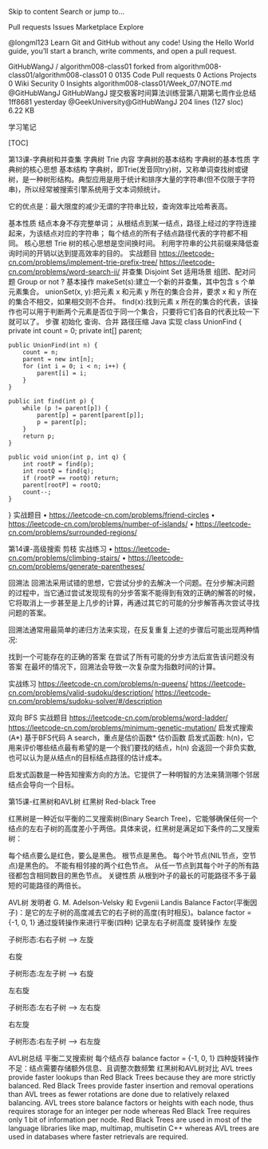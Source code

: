 Skip to content
Search or jump to…

Pull requests
Issues
Marketplace
Explore
 
@longml123 
Learn Git and GitHub without any code!
Using the Hello World guide, you’ll start a branch, write comments, and open a pull request.


GitHubWangJ
/
algorithm008-class01
forked from algorithm008-class01/algorithm008-class01
0
0135
 Code
 Pull requests 0 Actions
 Projects 0
 Wiki
 Security 0
 Insights
algorithm008-class01/Week_07/NOTE.md
@GitHubWangJ GitHubWangJ 提交极客时间算法训练营第八期第七周作业总结
1ff8681 yesterday
@GeekUniversity@GitHubWangJ
204 lines (127 sloc)  6.22 KB
  
学习笔记

[TOC]

第13课-字典树和并查集
字典树 Trie
内容
字典树的基本结构
字典树的基本性质
字典树的核心思想
基本结构
字典树，即Trie(发音同try)树，又称单词查找树或键树，是一种树形结构。典型应用是用于统计和排序大量的字符串(但不仅限于字符串)，所以经常被搜索引擎系统用于文本词频统计。

它的优点是：最大限度的减少无谓的字符串比较，查询效率比哈希表高。

基本性质
结点本身不存完整单词；
从根结点到某一结点，路径上经过的字符连接起来，为该结点对应的字符串；
每个结点的所有子结点路径代表的字符都不相同。
核心思想
Trie 树的核心思想是空间换时间。
利用字符串的公共前缀来降低查询时间的开销以达到提高效率的目的。
实战题目
https://leetcode-cn.com/problems/implement-trie-prefix-tree/
https://leetcode-cn.com/problems/word-search-ii/
并查集 Disjoint Set
适用场景
组团、配对问题
Group or not ?
基本操作
makeSet(s):建立一个新的并查集，其中包含 s 个单元素集合。
unionSet(x, y):把元素 x 和元素 y 所在的集合合并，要求 x 和 y 所在的集合不相交，如果相交则不合并。
find(x):找到元素 x 所在的集合的代表，该操作也可以用于判断两个元素是否位于同一个集合，只要将它们各自的代表比较一下就可以了。
步骤
初始化
查询、合并
路径压缩
Java 实现
class UnionFind {
    private int count = 0;
    private int[] parent;
    
    public UnionFind(int n) {
        count = n;
        parent = new int[n];
        for (int i = 0; i < n; i++) {
            parent[i] = i;
        }
    }
    
    public int find(int p) {
        while (p != parent[p]) {
            parent[p] = parent[parent[p]];
            p = parent[p];
        }
        return p; 
    }

    public void union(int p, int q) {
        int rootP = find(p);
        int rootQ = find(q);
        if (rootP == rootQ) return;
        parent[rootP] = rootQ;
        count--; 
    }
}
实战题目
• https://leetcode-cn.com/problems/friend-circles • https://leetcode-cn.com/problems/number-of-islands/ • https://leetcode-cn.com/problems/surrounded-regions/

第14课-高级搜索
剪枝
实战练习
• https://leetcode-cn.com/problems/climbing-stairs/ • https://leetcode-cn.com/problems/generate-parentheses/

回溯法
回溯法采用试错的思想，它尝试分步的去解决一个问题。在分步解决问题的过程中，当它通过尝试发现现有的分步答案不能得到有效的正确的解答的时候，它将取消上一步甚至是上几步的计算，再通过其它的可能的分步解答再次尝试寻找问题的答案。

回溯法通常用最简单的递归方法来实现，在反复重复上述的步骤后可能出现两种情况:

找到一个可能存在的正确的答案
在尝试了所有可能的分步方法后宣告该问题没有答案
在最坏的情况下，回溯法会导致一次复杂度为指数时间的计算。

实战练习
https://leetcode-cn.com/problems/n-queens/ https://leetcode-cn.com/problems/valid-sudoku/description/ https://leetcode-cn.com/problems/sudoku-solver/#/description

双向 BFS
实战题目
https://leetcode-cn.com/problems/word-ladder/
https://leetcode-cn.com/problems/minimum-genetic-mutation/
启发式搜索(A*)
基于BFS代码
A search，重点是估价函数*
估价函数
启发式函数: h(n)，它用来评价哪些结点最有希望的是一个我们要找的结点，h(n) 会返回一个非负实数,也可以认为是从结点n的目标结点路径的估计成本。

启发式函数是一种告知搜索方向的方法。它提供了一种明智的方法来猜测哪个邻居结点会导向一个目标。

第15课-红黑树和AVL树
红黑树
Red-black Tree

红黑树是一种近似平衡的二叉搜索树(Binary Search Tree)，它能够确保任何一个结点的左右子树的高度差小于两倍。具体来说，红黑树是满足如下条件的二叉搜索树：

每个结点要么是红色，要么是黑色。
根节点是黑色。
每个叶节点(NIL节点，空节点)是黑色的。
不能有相邻接的两个红色节点。
从任一节点到其每个叶子的所有路径都包含相同数目的黑色节点。
关键性质
从根到叶子的最长的可能路径不多于最短的可能路径的两倍长。

AVL树
发明者 G. M. Adelson-Velsky 和 Evgenii Landis
Balance Factor(平衡因子)：是它的左子树的高度减去它的右子树的高度(有时相反)。balance factor = {-1, 0, 1}
通过旋转操作来进行平衡(四种)
记录左右子树高度
旋转操作
左旋

子树形态:右右子树 —> 左旋

右旋

子树形态:左左子树 —> 右旋

左右旋

子树形态:左右子树 —> 左右旋

右左旋

子树形态:右左子树 —> 右左旋

AVL树总结
平衡二叉搜索树
每个结点存 balance factor = {-1, 0, 1}
四种旋转操作
不足：结点需要存储额外信息、且调整次数频繁
红黑树和AVL树对比
AVL trees provide faster lookups than Red Black Trees because they are more strictly balanced.
Red Black Trees provide faster insertion and removal operations than AVL trees as fewer rotations are done due to relatively relaxed balancing.
AVL trees store balance factors or heights with each node, thus requires storage for an integer per node whereas Red Black Tree requires only 1 bit of information per node.
Red Black Trees are used in most of the language libraries like map, multimap, multisetin C++ whereas AVL trees are used in databases where faster retrievals are required.
